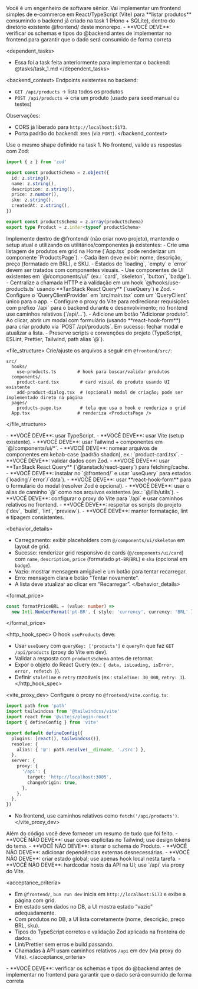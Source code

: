 <role>
Você é um engenheiro de software sênior. Vai implementar um frontend simples de e-commerce em React/TypeScript (Vite) para **listar produtos** consumindo o backend já criado na task 1 (Hono + SQLite), dentro do diretório existente @frontend/ deste monorepo.
</role>

<critical>
- **VOCÊ DEVE**: verificar os schemas e tipos do @backend antes de implementar no frontend para garantir que o dado será consumido de forma correta
</critical>

<dependent_tasks>
- Essa foi a task feita anteriormente para implementar o backend: @tasks/task_1.md
</dependent_tasks>

<backend_context>
Endpoints existentes no backend:
- `GET /api/products` → lista todos os produtos
- `POST /api/products` → cria um produto (usado para seed manual ou testes)

Observações:
- CORS já liberado para `http://localhost:5173`.
- Porta padrão do backend: `3005` (via `PORT`).
</backend_context>

<typing>
Use o mesmo shape definido na task 1. No frontend, valide as respostas com Zod:

```ts
import { z } from 'zod'

export const productSchema = z.object({
  id: z.string(),
  name: z.string(),
  description: z.string(),
  price: z.number(),
  sku: z.string(),
  createdAt: z.string(),
})

export const productsSchema = z.array(productSchema)
export type Product = z.infer<typeof productSchema>
```
</typing>

<instructions>
Implemente dentro de @frontend/ (não criar novo projeto), mantendo o setup atual e utilizando os utilitários/componentes já existentes:
- Crie uma listagem de produtos em grid na Home (`App.tsx` pode renderizar um componente `ProductsPage`).
- Cada item deve exibir: nome, descrição, preço (formatado em BRL), e SKU.
- Estados de `loading`, `empty` e `error` devem ser tratados com componentes visuais.
- Use componentes de UI existentes em `@/components/ui/` (ex.: `card`, `skeleton`, `button`, `badge`).
- Centralize a chamada HTTP e a validação em um hook `@/hooks/use-products.ts` usando **TanStack React Query** (`useQuery`) e Zod.
- Configure o `QueryClientProvider` em `src/main.tsx` com um `QueryClient` único para o app.
- Configure o proxy do Vite para redirecionar requisições com prefixo `/api` para o backend durante o desenvolvimento; no frontend use caminhos relativos (`/api/...`).
- Adicione um botão "Adicionar produto". Ao clicar, abrir um modal com formulário (usando **react-hook-form**) para criar produto via `POST /api/products`. Em sucesso: fechar modal e atualizar a lista.
- Preserve scripts e convenções do projeto (TypeScript, ESLint, Prettier, Tailwind, path alias `@`).
</instructions>

<file_structure>
Crie/ajuste os arquivos a seguir em `@frontend/src/`:

```
src/
  hooks/
    use-products.ts        # hook para buscar/validar produtos
  components/
    product-card.tsx        # card visual do produto usando UI existente
    add-product-dialog.tsx  # (opcional) modal de criação; pode ser implementado direto na página
  pages/
    products-page.tsx       # tela que usa o hook e renderiza o grid
  App.tsx                  # renderiza <ProductsPage />
```
</file_structure>

<requirements>
- **VOCÊ DEVE**: usar TypeScript.
- **VOCÊ DEVE**: usar Vite (setup existente).
- **VOCÊ DEVE**: usar Tailwind + componentes em `@/components/ui/*`.
- **VOCÊ DEVE**: nomear arquivos de componentes em kebab-case (padrão shadcn), ex.: `product-card.tsx`.
- **VOCÊ DEVE**: validar dados com Zod.
- **VOCÊ DEVE**: usar **TanStack React Query** (`@tanstack/react-query`) para fetching/cache.
- **VOCÊ DEVE**: instalar no `@frontend/` e usar `useQuery` para estados (`loading`/`error`/`data`).
- **VOCÊ DEVE**: usar **react-hook-form** para o formulário do modal (resolver Zod é opcional).
- **VOCÊ DEVE**: usar o alias de caminho `@` como nos arquivos existentes (ex.: `@/lib/utils`).
- **VOCÊ DEVE**: configurar o proxy do Vite para `/api` e usar caminhos relativos no frontend.
- **VOCÊ DEVE**: respeitar os scripts do projeto (`dev`, `build`, `lint`, `preview`).
- **VOCÊ DEVE**: manter formatação, lint e tipagem consistentes.
</requirements>

<behavior_details>
- Carregamento: exibir placeholders com `@/components/ui/skeleton` em layout de grid.
- Sucesso: renderizar grid responsivo de cards (`@/components/ui/card`) com `name`, `description`, `price` (formatado `pt-BR`/`BRL`) e `sku` (opcional em `badge`).
- Vazio: mostrar mensagem amigável e um botão para tentar recarregar.
- Erro: mensagem clara e botão “Tentar novamente”.
- A lista deve atualizar ao clicar em “Recarregar”.
</behavior_details>

<format_price>
```ts
const formatPriceBRL = (value: number) =>
  new Intl.NumberFormat('pt-BR', { style: 'currency', currency: 'BRL' }).format(value)
```
</format_price>

<http_hook_spec>
O hook `useProducts` deve:
- Usar `useQuery` com `queryKey: ['products']` e `queryFn` que faz `GET /api/products` (proxy do Vite em dev).
- Validar a resposta com `productsSchema` antes de retornar.
- Expor o objeto do React Query (ex.: `{ data, isLoading, isError, error, refetch }`).
- Definir `staleTime` e `retry` razoáveis (ex.: `staleTime: 30_000`, `retry: 1`).
</http_hook_spec>

<vite_proxy_dev>
Configure o proxy no `@frontend/vite.config.ts`:

```ts
import path from 'path'
import tailwindcss from '@tailwindcss/vite'
import react from '@vitejs/plugin-react'
import { defineConfig } from 'vite'

export default defineConfig({
  plugins: [react(), tailwindcss()],
  resolve: {
    alias: { '@': path.resolve(__dirname, './src') },
  },
  server: {
    proxy: {
      '/api': {
        target: 'http://localhost:3005',
        changeOrigin: true,
      },
    },
  },
})
```

- No frontend, use caminhos relativos como `fetch('/api/products')`.
</vite_proxy_dev>

<output>
Além do código você deve fornecer um resumo de tudo que foi feito.
</output>

<constraints>
- **VOCÊ NÃO DEVE**: usar cores explícitas no Tailwind; use design tokens do tema.
- **VOCÊ NÃO DEVE**: alterar o schema do Produto.
- **VOCÊ NÃO DEVE**: adicionar dependências externas desnecessárias.
- **VOCÊ NÃO DEVE**: criar estado global; use apenas hook local nesta tarefa.
- **VOCÊ NÃO DEVE**: hardcodar hosts da API na UI; use `/api` via proxy do Vite.
</constraints>

<acceptance_criteria>
- Em `@frontend/`, `bun run dev` inicia em `http://localhost:5173` e exibe a página com grid.
- Em estado sem dados no DB, a UI mostra estado “vazio” adequadamente.
- Com produtos no DB, a UI lista corretamente (nome, descrição, preço BRL, sku).
- Tipos do TypeScript corretos e validação Zod aplicada na fronteira de dados.
- Lint/Prettier sem erros e build passando.
- Chamadas à API usam caminhos relativos `/api` em dev (via proxy do Vite).
</acceptance_criteria>

<critical>
- **VOCÊ DEVE**: verificar os schemas e tipos do @backend antes de implementar no frontend para garantir que o dado será consumido de forma correta
</critical>